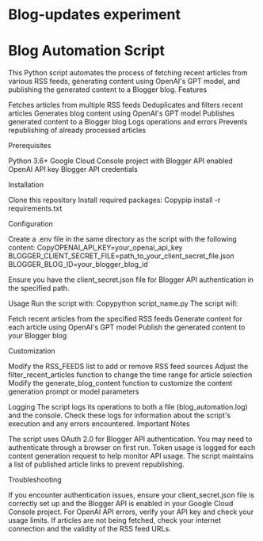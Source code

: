 # Blog-updates experiment

# Blog Automation Script

This Python script automates the process of fetching recent articles from various RSS feeds, generating content using OpenAI's GPT model, and publishing the generated content to a Blogger blog.
Features

Fetches articles from multiple RSS feeds
Deduplicates and filters recent articles
Generates blog content using OpenAI's GPT model
Publishes generated content to a Blogger blog
Logs operations and errors
Prevents republishing of already processed articles

Prerequisites

Python 3.6+
Google Cloud Console project with Blogger API enabled
OpenAI API key
Blogger API credentials

Installation

Clone this repository
Install required packages:
Copypip install -r requirements.txt


Configuration

Create a .env file in the same directory as the script with the following content:
CopyOPENAI_API_KEY=your_openai_api_key
BLOGGER_CLIENT_SECRET_FILE=path_to_your_client_secret_file.json
BLOGGER_BLOG_ID=your_blogger_blog_id

Ensure you have the client_secret.json file for Blogger API authentication in the specified path.

Usage
Run the script with:
Copypython script_name.py
The script will:

Fetch recent articles from the specified RSS feeds
Generate content for each article using OpenAI's GPT model
Publish the generated content to your Blogger blog

Customization

Modify the RSS_FEEDS list to add or remove RSS feed sources
Adjust the filter_recent_articles function to change the time range for article selection
Modify the generate_blog_content function to customize the content generation prompt or model parameters

Logging
The script logs its operations to both a file (blog_automation.log) and the console. Check these logs for information about the script's execution and any errors encountered.
Important Notes

The script uses OAuth 2.0 for Blogger API authentication. You may need to authenticate through a browser on first run.
Token usage is logged for each content generation request to help monitor API usage.
The script maintains a list of published article links to prevent republishing.

Troubleshooting

If you encounter authentication issues, ensure your client_secret.json file is correctly set up and the Blogger API is enabled in your Google Cloud Console project.
For OpenAI API errors, verify your API key and check your usage limits.
If articles are not being fetched, check your internet connection and the validity of the RSS feed URLs.

